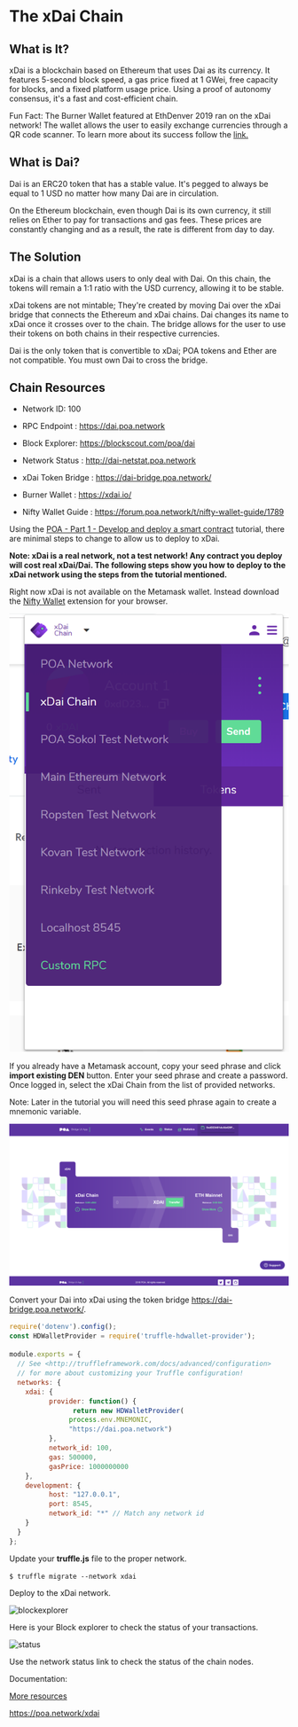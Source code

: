 # The xDai Chain

## What is It?

xDai is a blockchain based on Ethereum that uses Dai as its currency. It features 5-second block speed, a gas price fixed at 1 GWei, free capacity for blocks, and a fixed platform usage price. Using a proof of autonomy consensus, it's a fast and cost-efficient chain.  

Fun Fact: The Burner Wallet featured at EthDenver 2019 ran on the xDai network! The wallet allows the user to easily exchange currencies through a QR code scanner. To learn more about its success follow the [link.](https://medium.com/gitcoin/burner-wallet-at-ethdenver-was-faa3851ea833)

## What is Dai?

Dai is an ERC20 token that has a stable value. It's pegged to always be equal to 1 USD no matter how many Dai are in circulation.

On the Ethereum blockchain, even though Dai is its own currency, it still relies on Ether to pay for transactions and gas fees. These prices are constantly changing and as a result, the rate is different from day to day.

## The Solution

xDai is a chain that allows users to only deal with Dai. On this chain, the tokens will remain a 1:1 ratio with the USD currency, allowing it to be stable.

xDai tokens are not mintable; They're created by moving Dai over the xDai bridge that connects the Ethereum and xDai chains. Dai changes its name to xDai once it crosses over to the chain. The bridge allows for the user to use their tokens on both chains in their respective currencies.

 Dai is the only token that is convertible to xDai; POA tokens and Ether are not compatible. You must own Dai to cross the bridge.

## Chain Resources

-   Network ID: 100

-   RPC Endpoint : <https://dai.poa.network>

-   Block Explorer: <https://blockscout.com/poa/dai>

-   Network Status : <http://dai-netstat.poa.network>

-   xDai Token Bridge : <https://dai-bridge.poa.network/>

-   Burner Wallet : <https://xdai.io/>

-   Nifty Wallet Guide : <https://forum.poa.network/t/nifty-wallet-guide/1789>

Using the [POA - Part 1 - Develop and deploy a smart contract](https://kauri.io/article/549b50d2318741dbba209110bb9e350e/v12/poa-part-1-develop-and-deploy-a-smart-contract) tutorial, there are minimal steps to change to allow us to deploy to xDai.

**Note: xDai is a real network, not a test network! Any contract you deploy will cost real xDai/Dai. The following steps show you how to deploy to the xDai network using the steps from the tutorial mentioned.**

Right now xDai is not available on the Metamask wallet. Instead download the [Nifty Wallet](https://chrome.google.com/webstore/detail/nifty-wallet/jbdaocneiiinmjbjlgalhcelgbejmnid/related?hl=en) extension for your browser.

![nifty](Images/nifty.png)

If you already have a Metamask account, copy your seed phrase and click **import existing DEN** button. Enter your seed phrase and create a password. Once logged in, select the xDai Chain from the list of provided networks.

Note: Later in the tutorial you will need this seed phrase again to create a mnemonic variable.


![bridge](Images/bridge.png)

Convert your Dai into xDai using the token bridge <https://dai-bridge.poa.network/>.

```javascript
require('dotenv').config();
const HDWalletProvider = require('truffle-hdwallet-provider');

module.exports = {
  // See <http://truffleframework.com/docs/advanced/configuration>
  // for more about customizing your Truffle configuration!
  networks: {
    xdai: {
          provider: function() {
                return new HDWalletProvider(
               process.env.MNEMONIC,
               "https://dai.poa.network")
          },
          network_id: 100,
          gas: 500000,
          gasPrice: 1000000000
    },
    development: {
          host: "127.0.0.1",
          port: 8545,
          network_id: "*" // Match any network id
    }
  }
};
```

Update your **truffle.js** file to the proper network.

`$ truffle migrate --network xdai`

Deploy to the xDai network.

![blockexplorer](/Images/blockexplorer.png)

Here is your Block explorer to check the status of your transactions.

![status](/Images/netstatus.png)

Use the network status link to check the status of the chain nodes.

Documentation:

[More resources](https://forum.poa.network/t/xdai-chain-resources/1769)

<https://poa.network/xdai>
